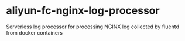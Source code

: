 # aliyun-fc-nginx-log-processor
Serverless log processor for processing NGINX log collected by fluentd from docker containers
